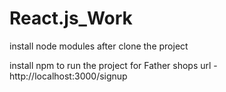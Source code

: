 # React.js_Work


install node modules after clone the project


install npm to run the project
for Father shops url  -http://localhost:3000/signup


